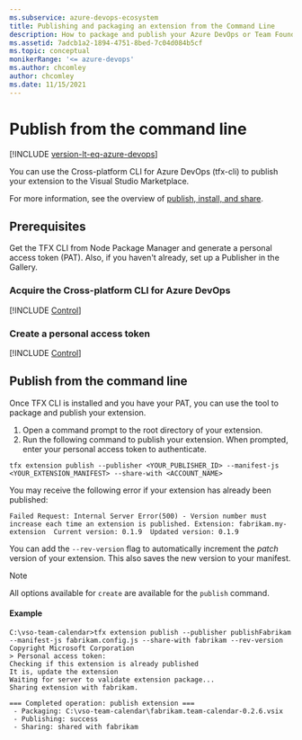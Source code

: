 ```yaml
---
ms.subservice: azure-devops-ecosystem
title: Publishing and packaging an extension from the Command Line
description: How to package and publish your Azure DevOps or Team Foundation Server (TFS) extension from the command line.
ms.assetid: 7adcb1a2-1894-4751-8bed-7c04d084b5cf
ms.topic: conceptual
monikerRange: '<= azure-devops'
ms.author: chcomley
author: chcomley
ms.date: 11/15/2021
---
```


# Publish from the command line

[!INCLUDE [version-lt-eq-azure-devops](../../includes/version-lt-eq-azure-devops.md)]

You can use the Cross-platform CLI for Azure DevOps (tfx-cli) to publish your extension to the Visual Studio Marketplace.

For more information, see the overview of [publish, install, and share](./overview.md).

## Prerequisites

Get the TFX CLI from Node Package Manager and generate a personal access token (PAT). Also, if you haven't already, set up a Publisher in the Gallery.

### Acquire the Cross-platform CLI for Azure DevOps

[!INCLUDE [Control](../includes/procedures/acquire-tfx-cli.md)]

### Create a personal access token

[!INCLUDE [Control](../includes/procedures/acquire-pat.md)]

## Publish from the command line

Once TFX CLI is installed and you have your PAT, you can use the tool to package and publish your extension.

1. Open a command prompt to the root directory of your extension.
1. Run the following command to publish your extension. When prompted, enter your personal access token to authenticate. 

```Command
tfx extension publish --publisher <YOUR_PUBLISHER_ID> --manifest-js <YOUR_EXTENSION_MANIFEST> --share-with <ACCOUNT_NAME>
```

You may receive the following error if your extension has already been published:

```
Failed Request: Internal Server Error(500) - Version number must increase each time an extension is published. Extension: fabrikam.my-extension  Current version: 0.1.9  Updated version: 0.1.9
```

You can add the `--rev-version` flag to automatically increment the *patch* version of your extension. This also saves the new version to your manifest.

> [!NOTE]
> All options available for `create` are available for the `publish` command.

#### Example

```
C:\vso-team-calendar>tfx extension publish --publisher publishFabrikam --manifest-js fabrikam.config.js --share-with fabrikam --rev-version
Copyright Microsoft Corporation
> Personal access token:
Checking if this extension is already published
It is, update the extension
Waiting for server to validate extension package...
Sharing extension with fabrikam.

=== Completed operation: publish extension ===
 - Packaging: C:\vso-team-calendar\fabrikam.team-calendar-0.2.6.vsix
 - Publishing: success
 - Sharing: shared with fabrikam
```
